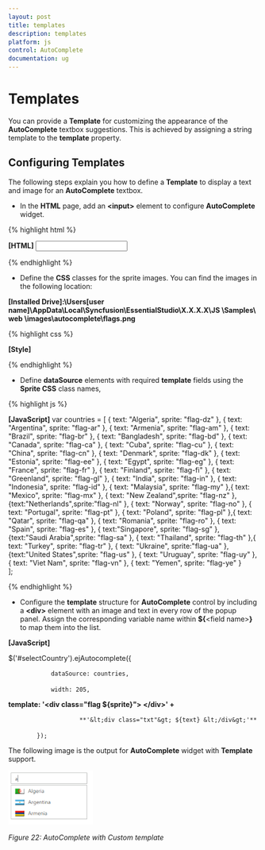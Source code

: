```yaml
---
layout: post
title: templates
description: templates
platform: js
control: AutoComplete
documentation: ug
---
```


# Templates

You can provide a **Template** for customizing the appearance of the **AutoComplete** textbox suggestions. This is achieved by assigning a string template to the **template** property.

## Configuring Templates

The following steps explain you how to define a **Template** to display a text and image for an **AutoComplete** textbox.

* In the **HTML** page, add an **&lt;input&gt;** element to configure **AutoComplete** widget.



{% highlight html %}

**[HTML]**
         <input type="text" id="selectCountry" />


{% endhighlight %}



* Define the **CSS** classes for the sprite images. You can find the images in the following location:

**[Installed Drive]:\Users\[user name]\AppData\Local\Syncfusion\EssentialStudio\X.X.X.X\JS \Samples\ web \images\autocomplete\flags.png**



{% highlight css %}

**[Style]**
<style type="text/css" class="cssStyles">
        /* Sprite css for country flags */
        .flag
        {
            background: url("../images/autocomplete/flags.png") no-repeat;
            float: left;
            height: 15px;
            margin-right: 10px;
            margin-top: 3px;
            width: 25px;
        }

        .flag.flag-am {background-position: -25px 0}
        .flag.flag-ar {background-position: -50px 0}
        .flag.flag-bd {background-position: -75px 0}
        .flag.flag-br {background-position: -100px 0}
        .flag.flag-ca {background-position: -125px 0}
        .flag.flag-cn {background-position: 0 -15px}
        .flag.flag-cu {background-position: -25px -15px}
        .flag.flag-dk {background-position: -50px -15px}
        .flag.flag-dz {background-position: -75px -15px}
        .flag.flag-ee {background-position: -100px -15px}
        .flag.flag-eg {background-position: -125px -15px}
        .flag.flag-es {background-position: 0 -30px}
        .flag.flag-fi {background-position: -25px -30px}
        .flag.flag-fr {background-position: -50px -30px}
        .flag.flag-gl {background-position: -75px -30px}
        .flag.flag-id {background-position: -100px -30px}
        .flag.flag-in {background-position: -125px -30px}
        .flag.flag-mx {background-position: 0 -45px}
        .flag.flag-my {background-position: -25px -45px}
        .flag.flag-nl {background-position: -50px -45px}
        .flag.flag-no {background-position: -75px -45px}
        .flag.flag-nz {background-position: -100px -45px}
        .flag.flag-pl {background-position: -125px -45px}
        .flag.flag-pt {background-position: 0 -60px}
        .flag.flag-qa {background-position: -25px -60px}
        .flag.flag-ro {background-position: -50px -60px}
        .flag.flag-sa {background-position: -75px -60px}
        .flag.flag-sg {background-position: -100px -60px}
        .flag.flag-th {background-position: -125px -60px}
        .flag.flag-tr {background-position: 0 -75px}
        .flag.flag-ua {background-position: -25px -75px}
        .flag.flag-us {background-position: -50px -75px}
        .flag.flag-uy {background-position: -75px -75px}
        .flag.flag-vn {background-position: -100px -75px}
        .flag.flag-ye {background-position: -125px -75px}
        .txt {
            display: table-cell;
            height: 20px;
            vertical-align: middle;
        }  

   </style>



{% endhighlight %}



* Define **dataSource** elements with required **template** fields using the **Sprite CSS** class names,



{% highlight js %}

**[JavaScript]**
var countries = [
  { text: "Algeria", sprite: "flag-dz" }, { text: "Argentina", sprite: "flag-ar" },
  { text: "Armenia", sprite: "flag-am" }, { text: "Brazil", sprite: "flag-br" },
  { text: "Bangladesh", sprite: "flag-bd" }, { text: "Canada", sprite: "flag-ca" },
  { text: "Cuba", sprite: "flag-cu" }, { text: "China", sprite: "flag-cn" },
  { text: "Denmark", sprite: "flag-dk" }, { text: "Estonia", sprite: "flag-ee" },
  { text: "Egypt", sprite: "flag-eg" }, { text: "France", sprite: "flag-fr" },
  { text: "Finland", sprite: "flag-fi" }, { text: "Greenland", sprite: "flag-gl" },
  { text: "India", sprite: "flag-in" }, { text: "Indonesia", sprite: "flag-id" },
  { text: "Malaysia", sprite: "flag-my" },{ text: "Mexico", sprite: "flag-mx" },
  { text: "New Zealand",sprite: "flag-nz" },{text:"Netherlands",sprite:"flag-nl" },
  { text: "Norway", sprite: "flag-no" }, { text: "Portugal", sprite: "flag-pt" },
  { text: "Poland", sprite: "flag-pl" },{ text: "Qatar", sprite: "flag-qa" },
  { text: "Romania", sprite: "flag-ro" }, { text: "Spain", sprite: "flag-es" },
  { text:"Singapore", sprite: "flag-sg" },{text:"Saudi Arabia",sprite: "flag-sa" },
  { text: "Thailand", sprite: "flag-th" },{ text: "Turkey", sprite: "flag-tr" },
  { text: "Ukraine", sprite:"flag-ua" }, {text:"United States",sprite: "flag-us" },
  { text: "Uruguay", sprite: "flag-uy" }, { text: "Viet Nam", sprite: "flag-vn" },
  { text: "Yemen", sprite: "flag-ye" }	
];




{% endhighlight %}



* Configure the **template** structure for **AutoComplete** control by including a **&lt;div&gt;** element with an image and text in every row of the popup panel. Assign the corresponding variable name within **${**&lt;field name&gt;**}** to map them into the list.



**[JavaScript]**

$('#selectCountry').ejAutocomplete({

                dataSource: countries,

                width: 205,

**template: '&lt;div class="flag ${sprite}"&gt; &lt;/div&gt;' +**

                        **'&lt;div class="txt"&gt; ${text} &lt;/div&gt;'**

            });







The following image is the output for **AutoComplete** widget with **Template** support.



![](templates_images\templates_img1.png)

_Figure 22: AutoComplete with Custom template_


